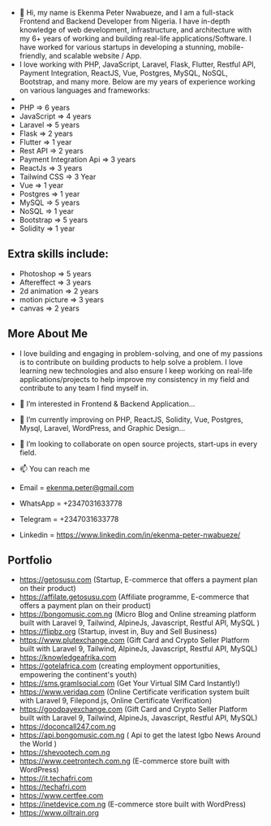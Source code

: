 - 👋 Hi, my name is Ekenma Peter Nwabueze, and I am a full-stack Frontend and Backend Developer from Nigeria. I have in-depth knowledge of web development, infrastructure, and architecture with my 6+ years of working and building real-life applications/Software. I have worked for various startups in developing a stunning, mobile-friendly, and scalable website / App.
- I love working with PHP, JavaScript, Laravel, Flask, Flutter, Restful API, Payment Integration, ReactJS, Vue, Postgres, MySQL, NoSQL, Bootstrap, and many more. Below are my years of experience working on various languages and frameworks:
- 
-  PHP => 6 years
-  JavaScript => 4 years
-  Laravel => 5 years
-  Flask => 2 years
-  Flutter => 1 year
-  Rest API => 2 years
-  Payment Integration Api => 3 years
-  ReactJs => 3 years
-  Tailwind CSS => 3 Year
-  Vue => 1 year
-  Postgres => 1 year
-  MySQL => 5 years
-  NoSQL => 1 year
-  Bootstrap => 5 years 
-  Solidity => 1 year


## Extra skills include:
- Photoshop => 5 years
- Aftereffect => 3 years
- 2d animation => 2 years
- motion picture => 3 years
- canvas => 2 years

## More About Me
- I love building and engaging in problem-solving, and one of my passions is to contribute on building products to help solve a problem. 
I love learning new technologies and also ensure I keep working on real-life applications/projects to help improve my consistency in my field and contribute to any team I find myself in.

- 👀 I’m interested in Frontend & Backend Application...
- 🌱 I’m currently improving on PHP, ReactJS, Solidity, Vue, Postgres, Mysql, Laravel, WordPress, and Graphic Design...
- 💞️ I’m looking to collaborate on open source projects, start-ups in every field.
- 📫 You can reach me 
- Email = ekenma.peter@gmail.com
- WhatsApp = +2347031633778
- Telegram = +2347031633778
- Linkedin = https://www.linkedin.com/in/ekenma-peter-nwabueze/


## Portfolio
- https://getosusu.com (Startup, E-commerce that offers a payment plan on their product)
- https://affilate.getosusu.com (Affiliate programme, E-commerce that offers a payment plan on their product)
- https://bongomusic.com.ng (Micro Blog and Online streaming platform built with Laravel 9, Tailwind, AlpineJs, Javascript, Restful API, MySQL )
- https://flipbz.org (Startup, invest in, Buy and Sell Business)
- https://www.plutexchange.com (Gift Card and Crypto Seller Platform built with Laravel 9, Tailwind, AlpineJs, Javascript, Restful API, MySQL)
- https://knowledgeafrika.com
- https://gotelafrica.com (creating employment opportunities, empowering the continent's youth)
- https://sms.gramlsocial.com (Get Your Virtual SIM Card Instantly!)
- https://www.veridaq.com (Online Certificate verification system built with Laravel 9, Filepond.js, Online Certificate Verification)
- https://goodpayexchange.com (Gift Card and Crypto Seller Platform built with Laravel 9, Tailwind, AlpineJs, Javascript, Restful API, MySQL)
- https://doconcall247.com.ng 
- https://api.bongomusic.com.ng ( Api to get the latest Igbo News Around the World )
- https://shevootech.com.ng
- https://www.ceetrontech.com.ng (E-commerce store built with WordPress)
- https://it.techafri.com
- https://techafri.com
- https://www.certfee.com
- https://inetdevice.com.ng  (E-commerce store built with WordPress)
- https://www.oiltrain.org


<!---
ekenmapeter/ekenmapeter is a ✨ special ✨ repository because its `README.md` (this file) appears on your GitHub profile.
You can click the Preview link to take a look at your changes.
--->
